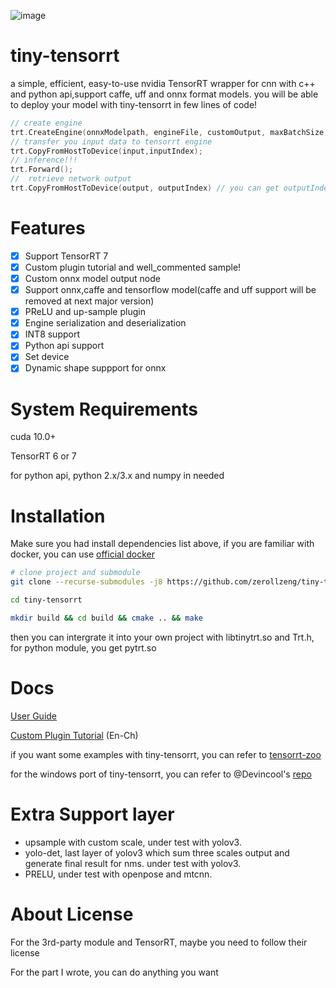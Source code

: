 <!--
 * @Description: In User Settings Edit
 * @Author: zerollzeng
 * @Date: 2019-08-23 09:16:35
 * @LastEditTime: 2020-03-06 17:12:14
 * @LastEditors: zerollzeng
 -->

![image](https://user-images.githubusercontent.com/38289304/71065174-aafc3100-21ab-11ea-9bcb-665d38181e74.png)

# tiny-tensorrt
a simple, efficient, easy-to-use nvidia TensorRT wrapper for cnn with c++ and python api,support caffe, uff and onnx format models. you will be able to deploy your model with tiny-tensorrt in few lines of code!
```c++
// create engine
trt.CreateEngine(onnxModelpath, engineFile, customOutput, maxBatchSize, mode);
// transfer you input data to tensorrt engine
trt.CopyFromHostToDevice(input,inputIndex);
// inference!!!
trt.Forward();
//  retrieve network output
trt.CopyFromHostToDevice(output, outputIndex) // you can get outputIndex in CreateEngine phase
```

# Features
- [x] Support TensorRT 7
- [x] Custom plugin tutorial and well_commented sample!
- [x] Custom onnx model output node
- [x] Support onnx,caffe and tensorflow model(caffe and uff support will be removed at next major version)
- [x] PReLU and up-sample plugin
- [x] Engine serialization and deserialization
- [x] INT8 support
- [x] Python api support
- [x] Set device
- [x] Dynamic shape suppport for onnx

# System Requirements
cuda 10.0+

TensorRT 6 or 7

for python api, python 2.x/3.x and numpy in needed

# Installation
Make sure you had install dependencies list above, if you are familiar with docker, you can use [official docker](https://ngc.nvidia.com/catalog/containers/nvidia:tensorrt)
```bash
# clone project and submodule
git clone --recurse-submodules -j8 https://github.com/zerollzeng/tiny-tensorrt.git

cd tiny-tensorrt

mkdir build && cd build && cmake .. && make
```
then you can intergrate it into your own project with libtinytrt.so and Trt.h, for python module, you get pytrt.so

# Docs

[User Guide](https://github.com/zerollzeng/tiny-tensorrt/blob/master/docs/UserGuide.md)

[Custom Plugin Tutorial](https://github.com/zerollzeng/tiny-tensorrt/blob/master/docs/CustomPlugin.md) (En-Ch)

if you want some examples with tiny-tensorrt, you can refer to [tensorrt-zoo](https://github.com/zerollzeng/tensorrt-zoo)

for the windows port of tiny-tensorrt, you can refer to @Devincool's [repo](https://github.com/Devincool/tiny-tensorrt)

# Extra Support layer
- upsample with custom scale, under test with yolov3.
- yolo-det, last layer of yolov3 which sum three scales output and generate final result for nms. under test with yolov3.
- PRELU, under test with openpose and mtcnn.

# About License
For the 3rd-party module and TensorRT, maybe you need to follow their license

For the part I wrote, you can do anything you want

